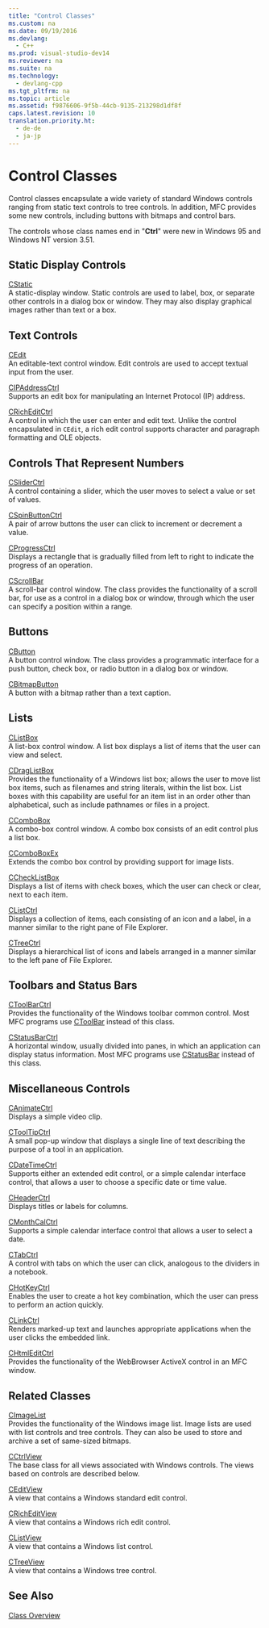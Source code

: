 ```yaml
---
title: "Control Classes"
ms.custom: na
ms.date: 09/19/2016
ms.devlang: 
  - C++
ms.prod: visual-studio-dev14
ms.reviewer: na
ms.suite: na
ms.technology: 
  - devlang-cpp
ms.tgt_pltfrm: na
ms.topic: article
ms.assetid: f9876606-9f5b-44cb-9135-213298d1df8f
caps.latest.revision: 10
translation.priority.ht: 
  - de-de
  - ja-jp
---
```

# Control Classes
Control classes encapsulate a wide variety of standard Windows controls ranging from static text controls to tree controls. In addition, MFC provides some new controls, including buttons with bitmaps and control bars.  
  
 The controls whose class names end in "**Ctrl**" were new in Windows 95 and Windows NT version 3.51.  
  
## Static Display Controls  
 [CStatic](../vs140/CStatic-Class.md)  
 A static-display window. Static controls are used to label, box, or separate other controls in a dialog box or window. They may also display graphical images rather than text or a box.  
  
## Text Controls  
 [CEdit](../vs140/CEdit-Class.md)  
 An editable-text control window. Edit controls are used to accept textual input from the user.  
  
 [CIPAddressCtrl](../vs140/CIPAddressCtrl-Class.md)  
 Supports an edit box for manipulating an Internet Protocol (IP) address.  
  
 [CRichEditCtrl](../vs140/CRichEditCtrl-Class.md)  
 A control in which the user can enter and edit text. Unlike the control encapsulated in `CEdit`, a rich edit control supports character and paragraph formatting and OLE objects.  
  
## Controls That Represent Numbers  
 [CSliderCtrl](../vs140/CSliderCtrl-Class.md)  
 A control containing a slider, which the user moves to select a value or set of values.  
  
 [CSpinButtonCtrl](../vs140/CSpinButtonCtrl-Class.md)  
 A pair of arrow buttons the user can click to increment or decrement a value.  
  
 [CProgressCtrl](../vs140/CProgressCtrl-Class.md)  
 Displays a rectangle that is gradually filled from left to right to indicate the progress of an operation.  
  
 [CScrollBar](../vs140/CScrollBar-Class.md)  
 A scroll-bar control window. The class provides the functionality of a scroll bar, for use as a control in a dialog box or window, through which the user can specify a position within a range.  
  
## Buttons  
 [CButton](../vs140/CButton-Class.md)  
 A button control window. The class provides a programmatic interface for a push button, check box, or radio button in a dialog box or window.  
  
 [CBitmapButton](../vs140/CBitmapButton-Class.md)  
 A button with a bitmap rather than a text caption.  
  
## Lists  
 [CListBox](../vs140/CListBox-Class.md)  
 A list-box control window. A list box displays a list of items that the user can view and select.  
  
 [CDragListBox](../vs140/CDragListBox-Class.md)  
 Provides the functionality of a Windows list box; allows the user to move list box items, such as filenames and string literals, within the list box. List boxes with this capability are useful for an item list in an order other than alphabetical, such as include pathnames or files in a project.  
  
 [CComboBox](../vs140/CComboBox-Class.md)  
 A combo-box control window. A combo box consists of an edit control plus a list box.  
  
 [CComboBoxEx](../vs140/CComboBoxEx-Class.md)  
 Extends the combo box control by providing support for image lists.  
  
 [CCheckListBox](../vs140/CCheckListBox-Class.md)  
 Displays a list of items with check boxes, which the user can check or clear, next to each item.  
  
 [CListCtrl](../vs140/CListCtrl-Class.md)  
 Displays a collection of items, each consisting of an icon and a label, in a manner similar to the right pane of File Explorer.  
  
 [CTreeCtrl](../vs140/CTreeCtrl-Class.md)  
 Displays a hierarchical list of icons and labels arranged in a manner similar to the left pane of File Explorer.  
  
## Toolbars and Status Bars  
 [CToolBarCtrl](../vs140/CToolBarCtrl-Class.md)  
 Provides the functionality of the Windows toolbar common control. Most MFC programs use [CToolBar](../vs140/CToolBar-Class.md) instead of this class.  
  
 [CStatusBarCtrl](../vs140/CStatusBarCtrl-Class.md)  
 A horizontal window, usually divided into panes, in which an application can display status information. Most MFC programs use [CStatusBar](../vs140/CStatusBar-Class.md) instead of this class.  
  
## Miscellaneous Controls  
 [CAnimateCtrl](../vs140/CAnimateCtrl-Class.md)  
 Displays a simple video clip.  
  
 [CToolTipCtrl](../vs140/CToolTipCtrl-Class.md)  
 A small pop-up window that displays a single line of text describing the purpose of a tool in an application.  
  
 [CDateTimeCtrl](../vs140/CDateTimeCtrl-Class.md)  
 Supports either an extended edit control, or a simple calendar interface control, that allows a user to choose a specific date or time value.  
  
 [CHeaderCtrl](../vs140/CHeaderCtrl-Class.md)  
 Displays titles or labels for columns.  
  
 [CMonthCalCtrl](../vs140/CMonthCalCtrl-Class.md)  
 Supports a simple calendar interface control that allows a user to select a date.  
  
 [CTabCtrl](../vs140/CTabCtrl-Class.md)  
 A control with tabs on which the user can click, analogous to the dividers in a notebook.  
  
 [CHotKeyCtrl](../vs140/CHotKeyCtrl-Class.md)  
 Enables the user to create a hot key combination, which the user can press to perform an action quickly.  
  
 [CLinkCtrl](../vs140/CLinkCtrl-Class.md)  
 Renders marked-up text and launches appropriate applications when the user clicks the embedded link.  
  
 [CHtmlEditCtrl](../vs140/CHtmlEditCtrl-Class.md)  
 Provides the functionality of the WebBrowser ActiveX control in an MFC window.  
  
## Related Classes  
 [CImageList](../vs140/CImageList-Class.md)  
 Provides the functionality of the Windows image list. Image lists are used with list controls and tree controls. They can also be used to store and archive a set of same-sized bitmaps.  
  
 [CCtrlView](../vs140/CCtrlView-Class.md)  
 The base class for all views associated with Windows controls. The views based on controls are described below.  
  
 [CEditView](../vs140/CEditView-Class.md)  
 A view that contains a Windows standard edit control.  
  
 [CRichEditView](../vs140/CRichEditView-Class.md)  
 A view that contains a Windows rich edit control.  
  
 [CListView](../vs140/CListView-Class.md)  
 A view that contains a Windows list control.  
  
 [CTreeView](../vs140/CTreeView-Class.md)  
 A view that contains a Windows tree control.  
  
## See Also  
 [Class Overview](../vs140/Class-Library-Overview.md)